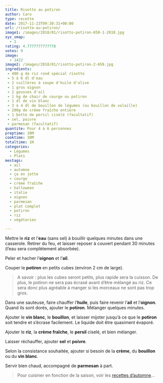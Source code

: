 ```yaml
---
title: Risotto au potiron
author: Caro
type: recette
date: 2017-11-23T09:30:31+00:00
url: /risotto-au-potiron/
image1: /images/2018/01/risotto-potiron-650-1-2018.jpg
xyz_smap:
  - 1
rating: 4.7777777777778
votes: 9
image:
  - 1422
image2: /images/2018/01/risotto-potiron-2-650.jpg
ingredients:
 - 400 g de riz rond spécial risotto
 - 5 à 6 dl d'eau
 - 2 cuillères à soupe d'huile d'olive
 - 1 gros oignon
 - 2 gousses d'ail
 - 1 kg de chair de courge ou potiron
 - 1 dl de vin blanc
 - 3 à 4 dl de bouillon de légumes (ou bouillon de volaille)
 - 200g de crème fraîche entière
 - 1 botte de persil ciselé (facultatif)
 - sel, poivre
 - parmesan (facultatif)
quantite: Pour 4 à 6 personnes
preptime: 30M
cooktime: 30M
totaltime: 1H
categories:
  - Légumes
  - Plats
mestags:
  - ail
  - automne
  - ça en jette
  - courge
  - crème fraîche
  - halloween
  - italie
  - oignon
  - parmesan
  - plat complet
  - potiron
  - riz
  - végétarien

---
```

Mettre le **riz** et l&rsquo;**eau** (sans sel) à bouillir quelques minutes dans une casserole. Retirer du feu, et laisser reposer à couvert pendant 30 minutes (l&rsquo;eau sera complètement absorbée).

Peler et hacher l&rsquo;**oignon** et l&rsquo;**ail**.

Couper le **potiron** en petits cubes (environ 2 cm de large).

> A savoir : plus les cubes seront petits, plus rapide sera la cuisson. De plus, le potiron ne sera pas écrasé avant d&rsquo;être mélangé au riz. Ce sera donc plus agréable à manger si les morceaux ne sont pas trop gros.

Dans une sauteuse, faire chauffer l&rsquo;**huile**, puis faire revenir l&rsquo;**ail** et l&rsquo;**oignon**. Quand ils sont dorés, ajouter le **potiron**. Mélanger quelques minutes.

Ajouter le **vin blanc**, le **bouillon**, et laisser mijoter jusqu&rsquo;à ce que le **potiron** soit tendre et s&rsquo;écrase facilement. Le liquide doit être quasiment évaporé.

Ajouter le **riz**, la **crème fraîche**, le **persil** ciselé, et bien mélanger.

Laisser réchauffer, ajouter **sel** et **poivre**.

Selon la consistance souhaitée, ajouter si besoin de la **crème**, du **bouillon** ou du **vin blanc**.

Servir bien chaud, accompagné de **parmesan** à part.

> Pour cuisiner en fonction de la saison, voir les [recettes d&rsquo;automne][1]&#8230;

 [1]: http://www.instamiam.fr/tag/automne/
